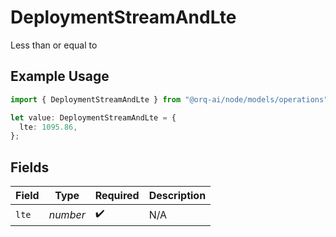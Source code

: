 # DeploymentStreamAndLte

Less than or equal to

## Example Usage

```typescript
import { DeploymentStreamAndLte } from "@orq-ai/node/models/operations";

let value: DeploymentStreamAndLte = {
  lte: 1095.86,
};
```

## Fields

| Field              | Type               | Required           | Description        |
| ------------------ | ------------------ | ------------------ | ------------------ |
| `lte`              | *number*           | :heavy_check_mark: | N/A                |